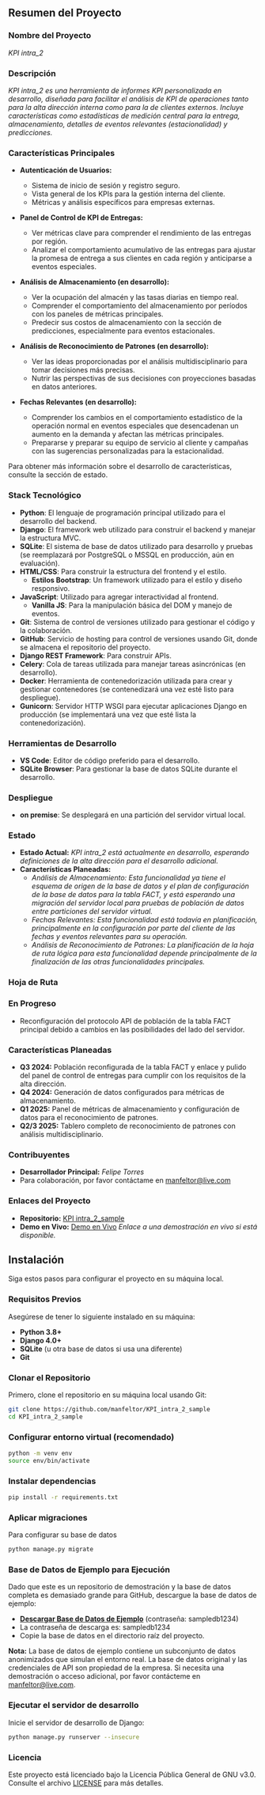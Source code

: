 
## Resumen del Proyecto

### Nombre del Proyecto
*KPI intra_2*

### Descripción
*KPI intra_2 es una herramienta de informes KPI personalizada en desarrollo, diseñada para facilitar el análisis de KPI de operaciones tanto para la alta dirección interna como para la de clientes externos. Incluye características como estadísticas de medición central para la entrega, almacenamiento, detalles de eventos relevantes (estacionalidad) y predicciones.*

### Características Principales

- **Autenticación de Usuarios:**
  - Sistema de inicio de sesión y registro seguro.
  - Vista general de los KPIs para la gestión interna del cliente.
  - Métricas y análisis específicos para empresas externas.

- **Panel de Control de KPI de Entregas:**
  - Ver métricas clave para comprender el rendimiento de las entregas por región.
  - Analizar el comportamiento acumulativo de las entregas para ajustar la promesa de entrega a sus clientes en cada región y anticiparse a eventos especiales.

- **Análisis de Almacenamiento (en desarrollo):**
  - Ver la ocupación del almacén y las tasas diarias en tiempo real.
  - Comprender el comportamiento del almacenamiento por períodos con los paneles de métricas principales.
  - Predecir sus costos de almacenamiento con la sección de predicciones, especialmente para eventos estacionales.

- **Análisis de Reconocimiento de Patrones (en desarrollo):**
  - Ver las ideas proporcionadas por el análisis multidisciplinario para tomar decisiones más precisas.
  - Nutrir las perspectivas de sus decisiones con proyecciones basadas en datos anteriores.

- **Fechas Relevantes (en desarrollo):**
  - Comprender los cambios en el comportamiento estadístico de la operación normal en eventos especiales que desencadenan un aumento en la demanda y afectan las métricas principales.
  - Prepararse y preparar su equipo de servicio al cliente y campañas con las sugerencias personalizadas para la estacionalidad.

Para obtener más información sobre el desarrollo de características, consulte la sección de estado.

### Stack Tecnológico

- **Python**: El lenguaje de programación principal utilizado para el desarrollo del backend.
- **Django**: El framework web utilizado para construir el backend y manejar la estructura MVC.
- **SQLite**: El sistema de base de datos utilizado para desarrollo y pruebas (se reemplazará por PostgreSQL o MSSQL en producción, aún en evaluación).
- **HTML/CSS**: Para construir la estructura del frontend y el estilo.
  - **Estilos Bootstrap**: Un framework utilizado para el estilo y diseño responsivo.
- **JavaScript**: Utilizado para agregar interactividad al frontend.
  - **Vanilla JS**: Para la manipulación básica del DOM y manejo de eventos.
- **Git**: Sistema de control de versiones utilizado para gestionar el código y la colaboración.
- **GitHub**: Servicio de hosting para control de versiones usando Git, donde se almacena el repositorio del proyecto.
- **Django REST Framework**: Para construir APIs.
- **Celery**: Cola de tareas utilizada para manejar tareas asincrónicas (en desarrollo).
- **Docker**: Herramienta de contenedorización utilizada para crear y gestionar contenedores (se contenedizará una vez esté listo para despliegue).
- **Gunicorn**: Servidor HTTP WSGI para ejecutar aplicaciones Django en producción (se implementará una vez que esté lista la contenedorización).

### Herramientas de Desarrollo

- **VS Code**: Editor de código preferido para el desarrollo.
- **SQLite Browser**: Para gestionar la base de datos SQLite durante el desarrollo.

### Despliegue

- **on premise**: Se desplegará en una partición del servidor virtual local.

### Estado
- **Estado Actual:** *KPI intra_2 está actualmente en desarrollo, esperando definiciones de la alta dirección para el desarrollo adicional.*
- **Características Planeadas:**
  - *Análisis de Almacenamiento:* *Esta funcionalidad ya tiene el esquema de origen de la base de datos y el plan de configuración de la base de datos para la tabla FACT, y está esperando una migración del servidor local para pruebas de población de datos entre particiones del servidor virtual.*
  - *Fechas Relevantes:* *Esta funcionalidad está todavía en planificación, principalmente en la configuración por parte del cliente de las fechas y eventos relevantes para su operación.*
  - *Análisis de Reconocimiento de Patrones:* *La planificación de la hoja de ruta lógica para esta funcionalidad depende principalmente de la finalización de las otras funcionalidades principales.*

### Hoja de Ruta

### En Progreso
- Reconfiguración del protocolo API de población de la tabla FACT principal debido a cambios en las posibilidades del lado del servidor.

### Características Planeadas
- **Q3 2024:** Población reconfigurada de la tabla FACT y enlace y pulido del panel de control de entregas para cumplir con los requisitos de la alta dirección.
- **Q4 2024:** Generación de datos configurados para métricas de almacenamiento.
- **Q1 2025:** Panel de métricas de almacenamiento y configuración de datos para el reconocimiento de patrones.
- **Q2/3 2025:** Tablero completo de reconocimiento de patrones con análisis multidisciplinario.

### Contribuyentes
- **Desarrollador Principal:** *Felipe Torres*
- Para colaboración, por favor contáctame en manfeltor@live.com

### Enlaces del Proyecto
- **Repositorio:** [KPI intra_2_sample](https://github.com/manfeltor/KPI_intra_2_sample)
- **Demo en Vivo:** [Demo en Vivo](#) *Enlace a una demostración en vivo si está disponible.*

## Instalación

Siga estos pasos para configurar el proyecto en su máquina local.

### Requisitos Previos

Asegúrese de tener lo siguiente instalado en su máquina:

- **Python 3.8+**
- **Django 4.0+**
- **SQLite** (u otra base de datos si usa una diferente)
- **Git**

### Clonar el Repositorio

Primero, clone el repositorio en su máquina local usando Git:

```bash
git clone https://github.com/manfeltor/KPI_intra_2_sample
cd KPI_intra_2_sample
```

### Configurar entorno virtual (recomendado)

```bash
python -m venv env
source env/bin/activate
```

### Instalar dependencias

```bash
pip install -r requirements.txt
```

### Aplicar migraciones

Para configurar su base de datos

```bash
python manage.py migrate
```
### Base de Datos de Ejemplo para Ejecución

Dado que este es un repositorio de demostración y la base de datos completa es demasiado grande para GitHub, descargue la base de datos de ejemplo:

- **[Descargar Base de Datos de Ejemplo](https://intralogargentinasa-my.sharepoint.com/:u:/g/personal/ftorres_intralog_com_ar/EYwLC4NJOvZOrjYge3F8VWEBq1YpI_hUglQAjPHWD2u-ow?e=Fbux0M)** (contraseña: sampledb1234)
- La contraseña de descarga es: sampledb1234
- Copie la base de datos en el directorio raíz del proyecto.

**Nota:** La base de datos de ejemplo contiene un subconjunto de datos anonimizados que simulan el entorno real. La base de datos original y las credenciales de API son propiedad de la empresa. Si necesita una demostración o acceso adicional, por favor contácteme en manfeltor@live.com.

### Ejecutar el servidor de desarrollo

Inicie el servidor de desarrollo de Django:

```bash
python manage.py runserver --insecure
```

### Licencia
Este proyecto está licenciado bajo la Licencia Pública General de GNU v3.0. Consulte el archivo [LICENSE](https://www.gnu.org/licenses/gpl-3.0.en.html) para más detalles.
